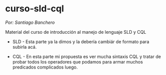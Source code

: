 curso-sld-cql
=============
_Por: Santiago Banchero_

Material del curso de introducción al manejo de lenguaje SLD y CQL

  * SLD - Esta parte ya la dimos y la debería cambiár de formato para subirla acá.

  * CQL - En esta parte mi propuesta es ver mucha sintaxis CQL y tratar de probar todos los operadores que podamos para armar muchos predicados complicados luego. 




